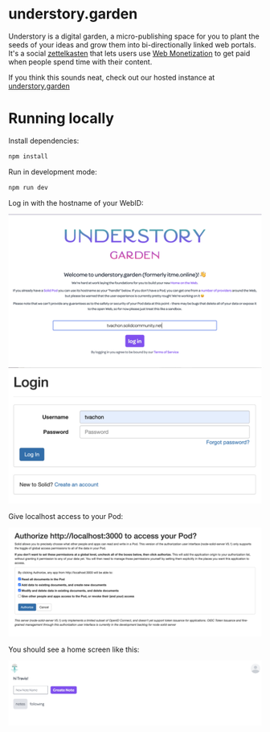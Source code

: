 # understory.garden

Understory is a digital garden, a micro-publishing space for you to plant the seeds
of your ideas and grow them into bi-directionally linked web portals. It's a social
[zettelkasten](https://zettelkasten.de/) that lets users use [Web
Monetization](https://webmonetization.org/) to get paid when people
spend time with their content.

If you think this sounds neat, check out our hosted instance at [understory.garden](https://understory.garden)

# Running locally

Install dependencies:

```bash
npm install
```

Run in development mode:

```bash
npm run dev
```

Log in with the hostname of your WebID:

![Login](/doc/login.png)
![Pod Login](/doc/pod-login.png)

Give localhost access to your Pod:

![Trusted Apps](/doc/add-trusted-app.png)

You should see a home screen like this:

![Home Screen](/doc/home-screen.png)
